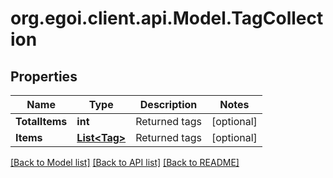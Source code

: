 
# org.egoi.client.api.Model.TagCollection

## Properties

Name | Type | Description | Notes
------------ | ------------- | ------------- | -------------
**TotalItems** | **int** | Returned tags | [optional] 
**Items** | [**List&lt;Tag&gt;**](Tag.md) | Returned tags | [optional] 

[[Back to Model list]](../README.md#documentation-for-models)
[[Back to API list]](../README.md#documentation-for-api-endpoints)
[[Back to README]](../README.md)


